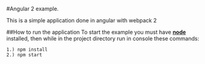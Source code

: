 #Angular 2 example.

This is a simple application done in angular with webpack 2

##How to run the application
To start the example you must have [**node**](https://nodejs.org/en/download/) installed, then while in the project directory run in console these commands:

    1.) npm install
    2.) npm start

